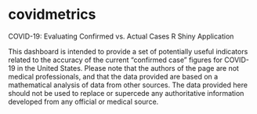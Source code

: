 # covidmetrics
COVID-19: Evaluating Confirmed vs. Actual Cases R Shiny Application

This dashboard is intended to provide a set of potentially useful indicators related to the accuracy of the current “confirmed case” figures for COVID-19 in the United States. Please note that the authors of the page are not medical professionals, and that the data provided are based on a mathematical analysis of data from other sources. The data provided here should not be used to replace or supercede any authoritative information developed from any official or medical source.